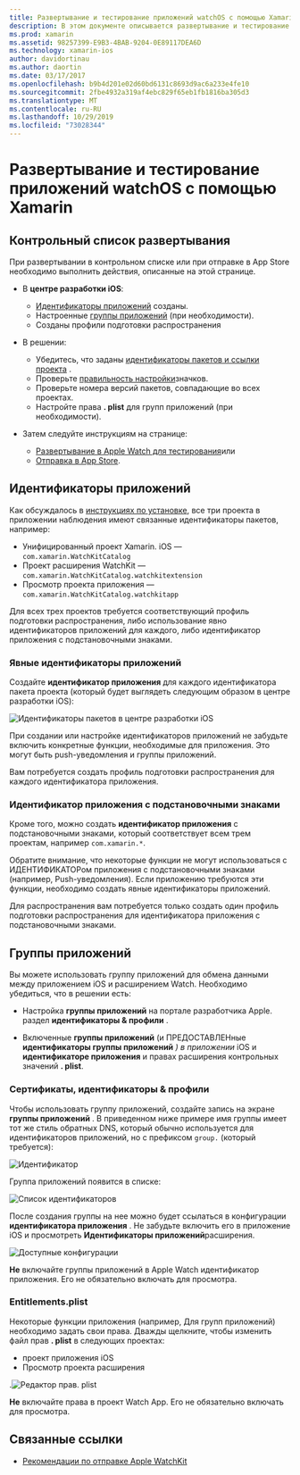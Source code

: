 ```yaml
---
title: Развертывание и тестирование приложений watchOS с помощью Xamarin
description: В этом документе описывается развертывание и тестирование приложений watchOS, созданных с помощью Xamarin. Он содержит контрольный список развертывания, обсуждает явные идентификаторы приложений с подстановочными знаками и рассматривает группы приложений.
ms.prod: xamarin
ms.assetid: 98257399-E9B3-4BAB-9204-0E89117DEA6D
ms.technology: xamarin-ios
author: davidortinau
ms.author: daortin
ms.date: 03/17/2017
ms.openlocfilehash: b9b4d201e02d60bd6131c8693d9ac6a233e4fe10
ms.sourcegitcommit: 2fbe4932a319af4ebc829f65eb1fb1816ba305d3
ms.translationtype: MT
ms.contentlocale: ru-RU
ms.lasthandoff: 10/29/2019
ms.locfileid: "73028344"
---
```

# <a name="deploying-and-testing-watchos-apps-with-xamarin"></a>Развертывание и тестирование приложений watchOS с помощью Xamarin

## <a name="deployment-checklist"></a>Контрольный список развертывания

При развертывании в контрольном списке или при отправке в App Store необходимо выполнить действия, описанные на этой странице.

- В **центре разработки iOS**:
  - [Идентификаторы приложений](#App_IDs) созданы.
  - Настроенные [группы приложений](#App_Groups) (при необходимости).
  - Созданы профили подготовки распространения

- В решении:

  - Убедитесь, что заданы [идентификаторы пакетов и ссылки проекта](~/ios/watchos/get-started/installation.md) .
  - Проверьте [правильность настройки](~/ios/watchos/app-fundamentals/icons.md)значков.
  - Проверьте номера версий пакетов, совпадающие во всех проектах.
  - Настройте права **. plist** для групп приложений (при необходимости).

- Затем следуйте инструкциям на странице:
  - [Развертывание в Apple Watch для тестирования](~/ios/watchos/deploy-test/device.md)или
  - [Отправка в App Store](~/ios/watchos/deploy-test/appstore.md).

<a name="App_IDs"/>

## <a name="app-ids"></a>Идентификаторы приложений

Как обсуждалось в [инструкциях по установке](~/ios/watchos/get-started/installation.md), все три проекта в приложении наблюдения имеют связанные идентификаторы пакетов, например:

- Унифицированный проект Xamarin. iOS — `com.xamarin.WatchKitCatalog`
- Проект расширения WatchKit — `com.xamarin.WatchKitCatalog.watchkitextension`
- Просмотр проекта приложения — `com.xamarin.WatchKitCatalog.watchkitapp`

Для всех трех проектов требуется соответствующий профиль подготовки распространения, либо использование явно идентификаторов приложений для каждого, либо идентификатор приложения с подстановочными знаками.

### <a name="explicit-app-ids"></a>Явные идентификаторы приложений

Создайте **идентификатор приложения** для каждого идентификатора пакета проекта (который будет выглядеть следующим образом в центре разработки iOS):

![Идентификаторы пакетов в центре разработки iOS](images/appids-specific-sml.png)

При создании или настройке идентификаторов приложений не забудьте включить конкретные функции, необходимые для приложения. Это могут быть push-уведомления и группы приложений.

Вам потребуется создать профиль подготовки распространения для каждого идентификатора приложения.

### <a name="wildcard-app-id"></a>Идентификатор приложения с подстановочными знаками

Кроме того, можно создать **идентификатор приложения** с подстановочными знаками, который соответствует всем трем проектам, например `com.xamarin.*`.

Обратите внимание, что некоторые функции не могут использоваться с ИДЕНТИФИКАТОРом приложения с подстановочными знаками (например, Push-уведомления). Если приложению требуются эти функции, необходимо создать явные идентификаторы приложений.

Для распространения вам потребуется только создать один профиль подготовки распространения для идентификатора приложения с подстановочными знаками.

<a name="App_Groups" />

## <a name="app-groups"></a>Группы приложений

Вы можете использовать группу приложений для обмена данными между приложением iOS и расширением Watch. Необходимо убедиться, что в решении есть:

- Настройка **группы приложений** на портале разработчика Apple. раздел **идентификаторы & профили** .

- Включенные **группы приложений** (и ПРЕДОСТАВЛЕНные **идентификаторы группы приложений** *) в приложении* iOS и **идентификаторе приложения** и правах расширения контрольных значений **. plist**.

### <a name="certificates-identifiers--profiles"></a>Сертификаты, идентификаторы & профили

Чтобы использовать группу приложений, создайте запись на экране **группы приложений** . В приведенном ниже примере имя группы имеет тот же стиль обратных DNS, который обычно используется для идентификаторов приложений, но с префиксом `group.` (который требуется):

![Идентификатор](images/appgroups-new-sml.png)

Группа приложений появится в списке:

![Список идентификаторов](images/appgroups-setup-sml.png)

После создания группы на нее можно будет ссылаться в конфигурации **идентификатора приложения** . Не забудьте включить его в приложение iOS и просмотреть **Идентификаторы приложений**расширения.

![Доступные конфигурации](images/appgroups-sml.png)

**Не** включайте группы приложений в Apple Watch идентификатор приложения. Его не обязательно включать для просмотра.

### <a name="entitlementsplist"></a>Entitlements.plist

Некоторые функции приложения (например, Для групп приложений) необходимо задать свои права.
Дважды щелкните, чтобы изменить файл прав **. plist** в следующих проектах:

- проект приложения iOS
- Просмотр проекта расширения

.![Редактор прав. plist](images/entitlements-plist-sml.png)

**Не** включайте права в проект Watch App. Его не обязательно включать для просмотра.

## <a name="related-links"></a>Связанные ссылки

- [Рекомендации по отправке Apple WatchKit](https://developer.apple.com/app-store/watch/)
